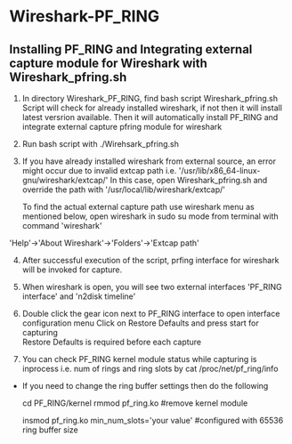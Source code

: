 # Wireshark-PF_RING
 
## Installing PF_RING and Integrating external capture module for Wireshark with Wireshark_pfring.sh

1) In directory Wireshark_PF_RING, find bash script Wireshark_pfring.sh
   Script will check for already installed wireshark, if not then it will install latest versrion available.
   Then it will automatically install PF_RING and integrate external capture pfring module for wireshark

2) Run bash script with
   ./Wirehsark_pfring.sh

3) If you have already installed wireshark from external source, an error might occur due to 
   invalid extcap path i.e. '/usr/lib/x86_64-linux-gnu/wireshark/extcap/'
   In this case, open Wireshark_pfring.sh and override the path with '/usr/local/lib/wireshark/extcap/' 

   To find the actual external capture path use wireshark menu as mentioned below, 
   open wireshark in sudo su mode from terminal with command 'wireshark'
   
  'Help'->'About Wireshark'->'Folders'->'Extcap path'
    

4) After successful execution of the script, prfing interface for wireshark will be invoked for capture.

5) When wireshark is open, you will see two external interfaces
   'PF_RING interface' and 'n2disk timeline'

6) Double click the gear icon next to PF_RING interface to open interface configuration menu
   Click on Restore Defaults and press start for capturing   
   Restore Defaults is required before each capture

7) You can check PF_RING kernel module status while capturing is inprocess i.e. num of rings and ring slots by 
   cat /proc/net/pf_ring/info

*  If you need to change the ring buffer settings then do the following
   
   cd PF_RING/kernel
   rmmod pf_ring.ko #remove kernel module
   
   insmod pf_ring.ko min_num_slots='your value' #configured with 65536 ring buffer size 
